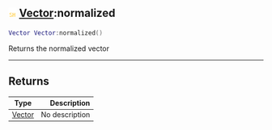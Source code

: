 ## ![shared](../../.gitbook/assets/shared.png) [Vector](vector):normalized

```lua
Vector Vector:normalized()
```

Returns the normalized vector

------
## Returns

| Type   | Description |
| ------ | ----------: |
| [Vector](vector) | No description |

